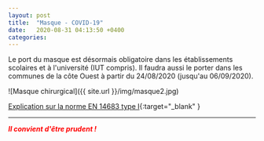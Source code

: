 ```yaml
---
layout: post
title:  "Masque - COVID-19"
date:   2020-08-31 04:13:50 +0400
categories: 
---
```



Le port du masque est désormais obligatoire dans les établissements scolaires et à l'université (IUT compris). Il faudra aussi le porter dans les communes de la côte Ouest à partir du 24/08/2020 (jusqu'au 06/09/2020).

![Masque chirurgical]({{ site.url }}/img/masque2.jpg)

[Explication sur la norme EN 14683 type I](https://travail-emploi.gouv.fr/IMG/pdf/faq-masques-_31_mars_2020.pdf){:target="_blank" }

---


<span style="color: red">***Il convient d'être prudent !***</span>

